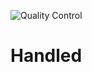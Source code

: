 ![Quality Control](https://github.com/james-gibson/handled/workflows/Quality%20Control/badge.svg)

# Handled
